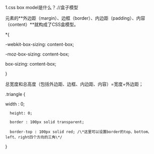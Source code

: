 1.css box model是什么？.//盒子模型

元素的**外边距（margin）、边框（border）、内边距（padding）、内容（content）**就构成了CSS盒模型。

\*{

-webkit-box-sizing: content-box;

-moz-box-sizing: content-box;

box-sizing: content-box;

}

总宽度和总高度（包括外边距、边框、内边距、内容）=宽度+外边距；

.triangle {

width : 0;

```
  height: 0;

  border : 100px solid transparent;

  border-top : 100px solid red; /\*这里可以设置border的top、bottom、left、right四个方向的三角\*/
```

}


